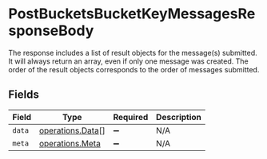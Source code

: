 # PostBucketsBucketKeyMessagesResponseBody

The response includes a list of result objects for the message(s) submitted. It will always return an array, even if only one message was created. The order of the result objects corresponds to the order of messages submitted.


## Fields

| Field                                                       | Type                                                        | Required                                                    | Description                                                 |
| ----------------------------------------------------------- | ----------------------------------------------------------- | ----------------------------------------------------------- | ----------------------------------------------------------- |
| `data`                                                      | [operations.Data](../../../sdk/models/operations/data.md)[] | :heavy_minus_sign:                                          | N/A                                                         |
| `meta`                                                      | [operations.Meta](../../../sdk/models/operations/meta.md)   | :heavy_minus_sign:                                          | N/A                                                         |